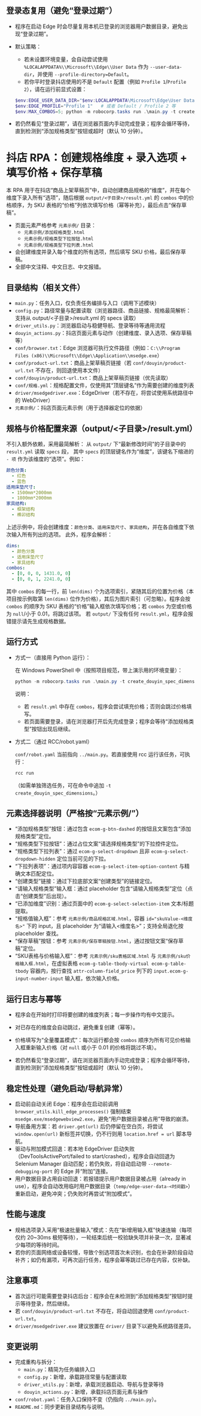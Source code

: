 ## 登录态复用（避免“登录过期”）
- 程序在启动 Edge 时会尽量复用本机已登录的浏览器用户数据目录，避免出现“登录过期”。
- 默认策略：
  - 若未设置环境变量，会自动尝试使用 `%LOCALAPPDATA%\\Microsoft\\Edge\\User Data` 作为 `--user-data-dir`，并使用 `--profile-directory=Default`。
  - 若你平时登录抖店使用的不是 `Default` 配置（例如 `Profile 1`/`Profile 2`），请在运行前显式设置：

  ```powershell
  $env:EDGE_USER_DATA_DIR="$env:LOCALAPPDATA\Microsoft\Edge\User Data"
  $env:EDGE_PROFILE="Profile 1"   # 或者 Default / Profile 2 等
  $env:MAX_COMBOS=5; python -m robocorp.tasks run .\main.py -t create_douyin_spec_dimensions
  ```

- 若仍然看见“登录过期”，请在浏览器页面内手动完成登录；程序会循环等待，直到检测到“添加规格类型”按钮或超时（默认 10 分钟）。
# 抖店 RPA：创建规格维度 + 录入选项 + 填写价格 + 保存草稿

本 RPA 用于在抖店“商品上架草稿页”中，自动创建商品规格的“维度”，并在每个维度下录入所有“选项”，随后根据 `output/<子目录>/result.yml` 的 `combos` 中的价格顺序，为 SKU 表格的“价格”列依次填写价格（幂等补充），最后点击“保存草稿”。

- 页面元素严格参考 `元素示例/` 目录：
  - `元素示例/添加规格类型.html`
  - `元素示例/规格类型下拉按钮.html`
  - `元素示例/规格类型下拉列表.html`
- 会创建维度并录入每个维度的所有选项，然后填写 SKU 价格，最后保存草稿。
- 全部中文注释、中文日志、中文报错。

## 目录结构（相关文件）
- `main.py`：任务入口，仅负责任务编排与入口（调用下述模块）
- `config.py`：路径常量与配置读取（浏览器路径、商品链接、规格最简解析：支持从 output/<子目录>/result.yml 的 specs 读取）
- `driver_utils.py`：浏览器启动与稳健导航、登录等待等通用流程
- `douyin_actions.py`：抖店页面元素与动作（创建维度、录入选项、保存草稿等）
- `conf/browser.txt`：Edge 浏览器可执行文件路径（例如：`C:\\Program Files (x86)\\Microsoft\\Edge\\Application\\msedge.exe`）
- `conf/product-url.txt`：商品上架草稿页链接（若 `conf/douyin/product-url.txt` 不存在，则回退使用本文件）
- `conf/douyin/product-url.txt`：商品上架草稿页链接（优先读取）
- `conf/规格.yml`：规格配置文件，仅使用其“顶层键名”作为需要创建的维度列表
- `driver/msedgedriver.exe`：EdgeDriver（若不存在，将尝试使用系统路径中的 WebDriver）
- `元素示例/`：抖店页面元素示例（用于选择器定位的依据）

## 规格与价格配置来源（output/<子目录>/result.yml）
不引入额外依赖，采用最简解析：
从 `output/` 下“最新修改时间”的子目录中的 `result.yml` 读取 `specs` 段，
其中 `specs` 的顶层键名作为“维度”，该键名下缩进的 `- 项` 作为该维度的“选项”。例如：

```yaml
颜色分类:
  - 红色
  - 蓝色
适用床垫尺寸:
  - 1500mm*2000mm
  - 1800mm*2000mm
家具结构:
  - 框架结构
  - 榫卯结构
```

上述示例中，将会创建维度：`颜色分类`、`适用床垫尺寸`、`家具结构`，并在各自维度下依次输入所有列出的选项。
此外，程序会解析：

```yaml
dims:
  - 颜色分类
  - 适用床垫尺寸
  - 家具结构
combos:
  - [0, 0, 0, 1431.0, 0]
  - [0, 0, 1, 2241.0, 0]
```

其中 `combos` 的每一行，前 `len(dims)` 个为选项索引，紧随其后的位置为价格（本项目按示例取第 `len(dims)` 位作为价格），其后为图片索引（可忽略）。程序会按 `combos` 的顺序为 SKU 表格的“价格”输入框依次填写价格；若 `combos` 为空或价格为 `null`/小于 0.01，将跳过该项。
若 `output/` 下没有任何 `result.yml`，程序会报错提示请先生成规格数据。

## 运行方式
- 方式一（直接用 Python 运行）：

  在 Windows PowerShell 中（按照项目规范，带上演示用的环境变量）：

  ```powershell
  python -m robocorp.tasks run .\main.py -t create_douyin_spec_dimensions
  ```

   说明：
  - 若 `result.yml` 中存在 `combos`，程序会尝试填充价格；否则会跳过价格填写。
  - 若页面需要登录，请在浏览器打开后先完成登录；程序会等待“添加规格类型”按钮出现后继续。

- 方式二（通过 RCC/robot.yaml）

  `conf/robot.yaml` 当前指向 `../main.py`。若直接使用 rcc 运行该任务，可执行：

  ```powershell
  rcc run
  ```

  （如需单独筛选任务，可在命令中追加 `-t create_douyin_spec_dimensions`。）

## 元素选择器说明（严格按“元素示例/”）
- “添加规格类型”按钮：通过包含 `ecom-g-btn-dashed` 的按钮且文案包含“添加规格类型”定位。
- “规格类型下拉按钮”：通过占位文案“请选择规格类型”的下拉控件定位。
- “规格类型下拉列表”：通过 `ecom-g-select-dropdown` 且非 `ecom-g-select-dropdown-hidden` 定位当前可见的下拉。
- “下拉列表项”：通过项内容容器 `ecom-g-select-item-option-content` 与精确文本匹配定位。
- “创建类型”链接：通过下拉底部文案“创建类型”的链接定位。
- “请输入规格类型”输入框：通过 placeholder 包含“请输入规格类型”定位（点击“创建类型”后出现）。
- “已添加维度”识别：通过页面中的 `ecom-g-select-selection-item` 文本/标题提取。
- “规格值输入框”：参考 `元素示例/商品规格区域.html`，容器 `id="skuValue-<维度名>"` 下的 input，且 placeholder 为“请输入<维度名>”；支持全局退化按 placeholder 查找。
- “保存草稿”按钮：参考 `元素示例/保存草稿按钮.html`，通过按钮文案“保存草稿”定位。
 - “SKU表格与价格输入框”：参考 `元素示例/sku表格区域.html` 与 `元素示例/sku价格输入框.html`，在虚拟表格 `ecom-g-table-tbody-virtual ecom-g-table-tbody` 容器内，按行查找 `attr-column-field_price` 列下的 `input.ecom-g-input-number-input` 输入框，依次输入价格。

## 运行日志与幂等
- 程序会在开始时打印将要创建的维度列表；每一步操作均有中文提示。
- 对已存在的维度会自动跳过，避免重复创建（幂等）。
 - 价格填写为“全量覆盖模式”：每次运行都会按 `combos` 顺序为所有可见价格输入框重新输入价格（对 `null` 或小于 0.01 的价格将跳过不填）。

- 若仍然看见“登录过期”，请在浏览器页面内手动完成登录；程序会循环等待，直到检测到“添加规格类型”按钮或超时（默认 10 分钟）。

## 稳定性处理（避免启动/导航异常）
- 启动前自动关闭 Edge：程序会在启动前调用 `browser_utils.kill_edge_processes()` 强制结束 `msedge.exe/msedgewebview2.exe`，避免“用户数据目录被占用”导致的崩溃。
- 导航备用方案：若 `driver.get(url)` 后仍停留在空白页，将尝试 `window.open(url)` 新标签并切换，仍不行则用 `location.href = url` 脚本导航。
- 驱动与附加模式回退：若本地 EdgeDriver 启动失败（DevToolsActivePort/failed to start/crashed），程序会自动回退为 Selenium Manager 自动匹配；若仍失败，将自动启动带 `--remote-debugging-port` 的 Edge 并“附加”连接。
- 用户数据目录占用自动回退：若报错提示用户数据目录被占用（already in use），程序会自动改用临时用户数据目录（`temp/edge-user-data-<时间戳>`）重新启动，避免冲突；仍失败时再尝试“附加模式”。

## 性能与速度
- 规格选项录入采用“极速批量输入”模式：先在“新增用输入框”快速连输（每项仅约 20~30ms 极短等待），一轮结束后统一校验缺失项并补录一次，显著减少每项的等待时间。
- 若你的页面网络或设备较慢，导致个别选项首次未识别，也会在补录阶段自动补齐；如仍有漏项，可再次运行任务，程序会幂等跳过已存在内容，仅补缺。

## 注意事项
- 首次运行可能需要登录抖店后台：程序会在未检测到“添加规格类型”按钮时提示等待登录，然后继续。
- 若 `conf/douyin/product-url.txt` 不存在，将自动回退使用 `conf/product-url.txt`。
- `driver/msedgedriver.exe` 建议放置在 `driver/` 目录下以避免系统路径差异。

## 变更说明
- 完成重构与拆分：
  - `main.py`：精简为任务编排入口
  - `config.py`：新增，承载路径常量与配置读取
  - `driver_utils.py`：新增，承载浏览器启动、导航与登录等待
  - `douyin_actions.py`：新增，承载抖店页面元素与操作
- `conf/robot.yaml`：任务入口保持不变（仍指向 `../main.py`）。
- `README.md`：同步更新目录结构与说明。
